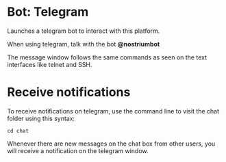 # Bot: Telegram

Launches a telegram bot to interact with this platform.

When using telegram, talk with the bot **@nostriumbot**

The message window follows the same commands as seen on the
text interfaces like telnet and SSH.


# Receive notifications

To receive notifications on telegram, use the command line
to visit the chat folder using this syntax:
```
cd chat
```

Whenever there are new messages on the chat box from other
users, you will receive a notification on the telegram window.
